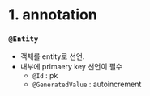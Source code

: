 # 1. annotation

### `@Entity`

-  객체를 entity로 선언. 
- 내부에 primaery key 선언이 필수
   - `@Id` : pk
   - `@GeneratedValue` : autoincrement